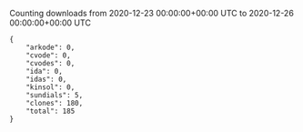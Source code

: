 
Counting downloads from 2020-12-23 00:00:00+00:00 UTC to 2020-12-26 00:00:00+00:00 UTC

```
{
    "arkode": 0,
    "cvode": 0,
    "cvodes": 0,
    "ida": 0,
    "idas": 0,
    "kinsol": 0,
    "sundials": 5,
    "clones": 180,
    "total": 185
}
```
